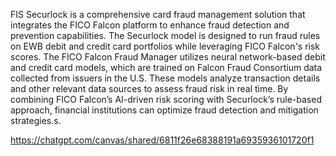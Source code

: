 FIS Securlock is a comprehensive card fraud management solution that integrates the FICO Falcon platform to enhance fraud detection and prevention capabilities. The Securlock model is designed to run fraud rules on EWB debit and credit card portfolios while leveraging FICO Falcon's risk scores. The FICO Falcon Fraud Manager utilizes neural network-based debit and credit card models, which are trained on Falcon Fraud Consortium data collected from issuers in the U.S. These models analyze transaction details and other relevant data sources to assess fraud risk in real time. By combining FICO Falcon’s AI-driven risk scoring with Securlock’s rule-based approach, financial institutions can optimize fraud detection and mitigation strategies.s.


https://chatgpt.com/canvas/shared/6811f26e68388191a6935936101720f1




